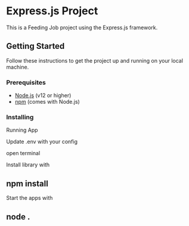 # Express.js Project

This is a Feeding Job project using the Express.js framework.

## Getting Started

Follow these instructions to get the project up and running on your local machine.

### Prerequisites

- [Node.js](https://nodejs.org/) (v12 or higher)
- [npm](https://www.npmjs.com/) (comes with Node.js)

### Installing

Running App

Update .env with your config

open terminal

Install library with

## npm install

Start the apps with

## node .
